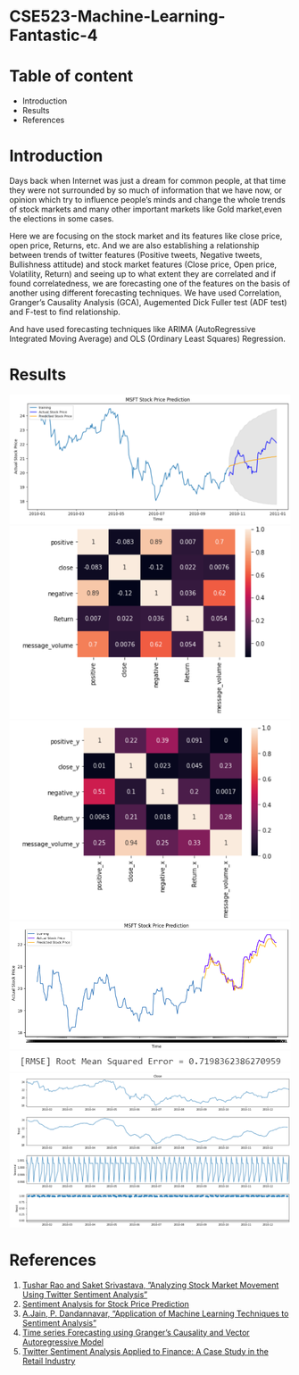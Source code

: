 # CSE523-Machine-Learning-Fantastic-4
# Table of content
- Introduction
- Results
- References


# Introduction
<p>
Days back when Internet was just a dream for common people, at that time they were not surrounded by so much of information that we have now, or opinion which try to influence people’s minds and change the whole trends of stock markets and many other important markets like Gold market,even the elections in some cases. 
</p>
<p>
Here we are focusing on the stock market and its features like close price, open price, Returns, etc. And we are also establishing a relationship between trends of twitter features (Positive tweets, Negative tweets, Bullishness attitude) and stock market features (Close price, Open price, Volatility, Return) and seeing up to what extent they are correlated and if found correlatedness, we are forecasting one of the features on the basis of another using different forecasting techniques.
We have used Correlation, Granger’s Causality Analysis (GCA), Augemented Dick Fuller test (ADF test) and F-test to find relationship.
</p>
<p>
And have used forecasting techniques like ARIMA (AutoRegressive Integrated Moving Average) and OLS (Ordinary
Least Squares) Regression.
</p>

# Results
![ARIMA_forecast](https://github.com/mrchocha/CSE523-Machine-Learning-Fantastic-4/blob/main/Results/ARIMA_forecast.png)
![Correlation Matrix](https://github.com/mrchocha/CSE523-Machine-Learning-Fantastic-4/blob/main/Results/Correlation_Matrix.png)
![GCA_matrix](https://github.com/mrchocha/CSE523-Machine-Learning-Fantastic-4/blob/main/Results/GCA_matrix.png)
![OLS](https://github.com/mrchocha/CSE523-Machine-Learning-Fantastic-4/blob/main/Results/OLS.png)
![RMSE_ARIMA](https://github.com/mrchocha/CSE523-Machine-Learning-Fantastic-4/blob/main/Results/RMSE_ARIMA.png)
![seasonal_decompose](https://github.com/mrchocha/CSE523-Machine-Learning-Fantastic-4/blob/main/Results/seasonal_decompose.png)

# References
1. [Tushar Rao and Saket Srivastava, ”Analyzing Stock Market Movement Using Twitter Sentiment Analysis”](http://eprints.lincoln.ac.uk/id/eprint/11274/1/ASONAM%202012.pdf)
2. [Sentiment Analysis for Stock Price Prediction](https://towardsdatascience.com/sentiment-analysis-for-stock-price-prediction-in-python-bed40c65d178)
3. [A.Jain, P. Dandannavar, “Application of Machine Learning Techniques to Sentiment Analysis”](https://sci-hub.se/10.1109/ICATCCT.2016.7912076)
4. [Time series Forecasting using Granger’s Causality and Vector Autoregressive Model](https://towardsdatascience.com/granger-causality-and-vector-auto-regressive-model-for-time-series-forecasting-3226a64889a6)
5. [ Twitter Sentiment Analysis Applied to Finance: A Case Study in the Retail Industry](https://www.researchgate.net/publication/279864932_Twitter_Sentiment_Analysis_Applied_to_Finance_A_Case_Study_in_the_Retail_Industry)
